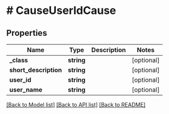 # # CauseUserIdCause

## Properties

Name | Type | Description | Notes
------------ | ------------- | ------------- | -------------
**_class** | **string** |  | [optional]
**short_description** | **string** |  | [optional]
**user_id** | **string** |  | [optional]
**user_name** | **string** |  | [optional]

[[Back to Model list]](../../README.md#models) [[Back to API list]](../../README.md#endpoints) [[Back to README]](../../README.md)
